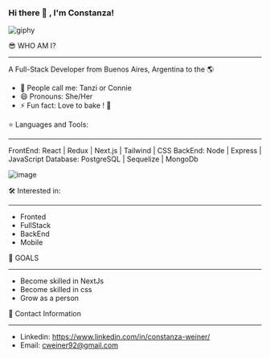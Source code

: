 ### Hi there 👋 , I'm Constanza!
   ![giphy](https://github.com/Constanzamw/Constanzamw/assets/140072401/b03bd839-8274-4780-9150-5ec4211c9496)

😎 WHO AM I? 
_______________________________________________________________________________________________________________

A Full-Stack Developer from Buenos Aires, Argentina to the 🌎

- 📢 People call me: Tanzi or Connie
- 😄 Pronouns: She/Her
- ⚡ Fun fact: Love to bake ! 🥐


⭐ Languages and Tools:
_______________________________________________________________________________________________________________

FrontEnd: React | Redux | Next.js | Tailwind | CSS
BackEnd: Node | Express | JavaScript
Database: PostgreSQL | Sequelize | MongoDb


![image](https://github.com/Constanzamw/Constanzamw/assets/140072401/2e2661a3-322e-45f1-9348-467835a2c47c)



🛠 Interested in:
_______________________________________________________________________________________________________________
- Fronted
- FullStack
- BackEnd
- Mobile



🥇 GOALS 
_______________________________________________________________________________________________________________

- Become skilled in NextJs
- Become skilled in css
- Grow as a person



📲 Contact Information
_______________________________________________________________________________________________________________

 - Linkedin: https://www.linkedin.com/in/constanza-weiner/
 - Email: cweiner92@gmail.com



